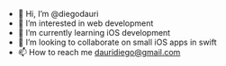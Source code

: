 - 👋 Hi, I’m @diegodauri
- 👀 I’m interested in web development
- 🌱 I’m currently learning iOS development
- 💞️ I’m looking to collaborate on small iOS apps in swift
- 📫 How to reach me dauridiego@gmail.com

<!---
diegodauri/diegodauri is a ✨ special ✨ repository because its `README.md` (this file) appears on your GitHub profile.
You can click the Preview link to take a look at your changes.
--->
